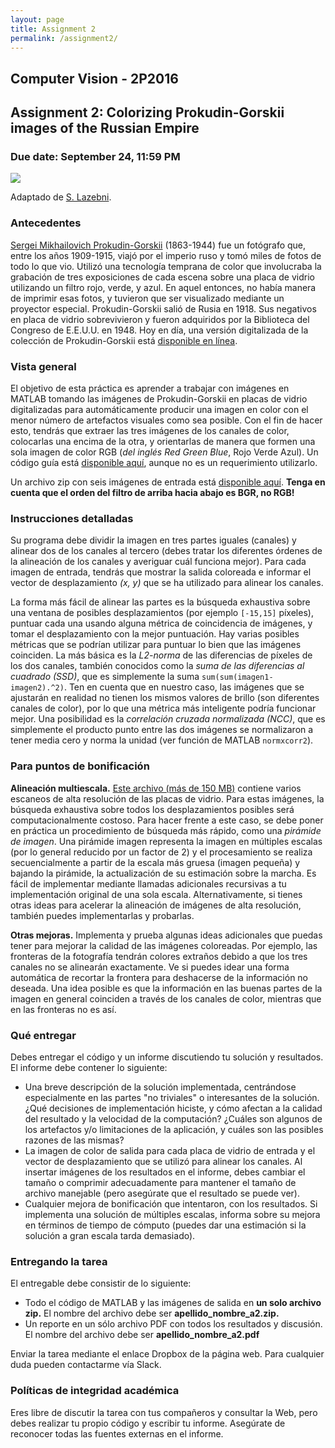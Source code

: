 ```yaml
---
layout: page
title: Assignment 2
permalink: /assignment2/
---
```


## Computer Vision - 2P2016

## Assignment 2: Colorizing Prokudin-Gorskii images of the Russian Empire

### Due date: September 24, 11:59 PM

![](https://dl.dropboxusercontent.com/u/5279729/tutorial/prokudin_gorskii.jpg)

Adaptado de [S. Lazebni](http://web.engr.illinois.edu/~slazebni/spring11/assignment1.html).

### Antecedentes

[Sergei Mikhailovich Prokudin-Gorskii](http://en.wikipedia.org/wiki/Prokudin-Gorskii) (1863-1944) fue un fotógrafo que, entre los años 1909-1915, viajó por el imperio ruso y tomó miles de fotos de todo lo que vio. Utilizó una tecnología temprana de color que involucraba la grabación de tres exposiciones de cada escena sobre una placa de vidrio utilizando un filtro rojo, verde, y azul. En aquel entonces, no había manera de imprimir esas fotos, y tuvieron que ser visualizado mediante un proyector especial. Prokudin-Gorskii salió de Rusia en 1918. Sus negativos en placa de vidrio sobrevivieron y fueron adquiridos por la Biblioteca del Congreso de E.E.U.U. en 1948. Hoy en día, una versión digitalizada de la colección de Prokudin-Gorskii está [disponible en línea](http://www.loc.gov/exhibits/empire/gorskii.html).

### Vista general

El objetivo de esta práctica es aprender a trabajar con imágenes en MATLAB tomando las imágenes de Prokudin-Gorskii en placas de vidrio digitalizadas para automáticamente producir una imagen en color con el menor número de artefactos visuales como sea posible. Con el fin de hacer esto, tendrás que extraer las tres imágenes de los canales de color, colocarlas una encima de la otra, y orientarlas de manera que formen una sola imagen de color RGB (*del inglés Red Green Blue*, Rojo Verde Azul). Un código guía está [disponible aquí](https://www.dropbox.com/s/nm1e39cjyyfy1mb/codigo_ejemplo.m?dl=0), aunque no es un requerimiento utilizarlo.

Un archivo zip con seis imágenes de entrada está [disponible aquí](https://www.dropbox.com/s/z88jet24pnhlqpv/data.zip?dl=0). **Tenga en cuenta que el orden del filtro de arriba hacia abajo es BGR, no RGB!**

### Instrucciones detalladas

Su programa debe dividir la imagen en tres partes iguales (canales) y alinear dos de los canales al tercero (debes tratar los diferentes órdenes de la alineación de los canales y averiguar cuál funciona mejor). Para cada imagen de entrada, tendrás que mostrar la salida coloreada e informar el vector de desplazamiento *(x, y)* que se ha utilizado para alinear los canales. 

La forma más fácil de alinear las partes es la búsqueda exhaustiva sobre una ventana de posibles desplazamientos (por ejemplo `[-15,15]` píxeles), puntuar cada una usando alguna métrica de coincidencia de imágenes, y tomar el desplazamiento con la mejor puntuación. Hay varias posibles métricas que se podrían utilizar para puntuar lo bien que las imágenes coinciden. La más básica es la *L2-norma* de las diferencias de píxeles de los dos canales, también conocidos como la *suma de las diferencias al cuadrado (SSD)*, que es simplemente la suma `sum(sum(imagen1-imagen2).^2)`. Ten en cuenta que en nuestro caso, las imágenes que se ajustarán en realidad no tienen los mismos valores de brillo (son diferentes canales de color), por lo que una métrica más inteligente podría funcionar mejor. Una posibilidad es la *correlación cruzada normalizada (NCC)*, que es simplemente el producto punto entre las dos imágenes se normalizaron a tener media cero y norma la unidad (ver función de MATLAB ``normxcorr2``).

### Para puntos de bonificación 
**Alineación multiescala.** [Este archivo (más de 150 MB)](https://www.dropbox.com/s/avon25proh3shln/data_hires.zip?dl=0) contiene varios escaneos de alta resolución de las placas de vidrio. Para estas imágenes, la búsqueda exhaustiva sobre todos los desplazamientos posibles será computacionalmente  costoso. Para hacer frente a este caso, se debe poner en práctica un procedimiento de búsqueda más rápido, como una *pirámide de imagen*. Una pirámide imagen representa la imagen en múltiples escalas (por lo general reducido por un factor de 2) y el procesamiento se realiza secuencialmente a partir de la escala más gruesa (imagen pequeña) y bajando la pirámide, la actualización de su estimación sobre la marcha. Es fácil de implementar mediante llamadas adicionales recursivas a tu implementación original de una sola escala. Alternativamente, si tienes otras ideas para acelerar la alineación de imágenes de alta resolución, también puedes implementarlas y probarlas. 

**Otras mejoras.** Implementa y prueba algunas ideas adicionales que puedas tener para mejorar la calidad de las imágenes coloreadas. Por ejemplo, las fronteras de la fotografía tendrán colores extraños debido a que los tres canales no se alinearán exactamente. Ve si puedes idear una forma automática de recortar la frontera para deshacerse de la información no deseada. Una idea posible es que la información en las buenas partes de la imagen en general coinciden a través de los canales de color, mientras que en las fronteras no es así.

### Qué entregar

Debes entregar el código y un informe discutiendo tu solución y resultados. El informe debe contener lo siguiente: 

* Una breve descripción de la solución implementada, centrándose especialmente en las partes "no triviales" o interesantes de la solución. ¿Qué decisiones de implementación hiciste, y cómo afectan a la calidad del resultado y la velocidad de la computación? ¿Cuáles son algunos de los artefactos y/o limitaciones de la aplicación, y cuáles son las posibles razones de las mismas? 
* La imagen de color de salida para cada placa de vidrio de entrada y el vector de desplazamiento que se utilizó para alinear los canales. Al insertar imágenes de los resultados en el informe, debes cambiar el tamaño o comprimir adecuadamente para mantener el tamaño de archivo manejable (pero asegúrate que el resultado se puede ver). 
* Cualquier mejora de bonificación que intentaron, con los resultados. Si implementa una solución de múltiples escalas, informa sobre su mejora en términos de tiempo de cómputo (puedes dar una estimación si la solución a gran escala tarda demasiado).

### Entregando la tarea

El entregable debe consistir de lo siguiente:

* Todo el código de MATLAB y las imágenes de salida en **un solo archivo zip.** El nombre del archivo debe ser **apellido_nombre_a2.zip.**
* Un reporte en un sólo archivo PDF con todos los resultados y discusión. El nombre del archivo debe ser **apellido_nombre_a2.pdf**

Enviar la tarea mediante el enlace Dropbox de la página web. Para cualquier duda pueden contactarme vía Slack.

### Políticas de integridad académica

Eres libre de discutir la tarea con tus compañeros y consultar la Web, pero debes realizar tu propio código y escribir tu informe. Asegúrate de reconocer todas las fuentes externas en el informe.
